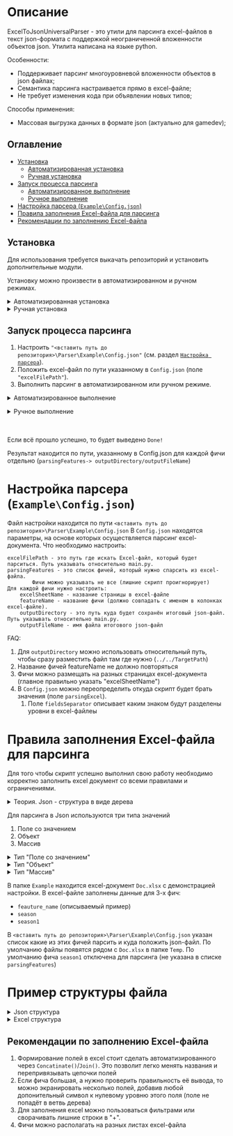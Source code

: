 # Описание
ExcelToJsonUniversalParser - это утили для парсинга excel-файлов в текст json-формата с поддержкой неограниченной вложенности объектов json. Утилита написана на языке python.

Особенности:
- Поддерживает парсинг многоуровневой вложенности объектов в json файлах;
- Семантика парсинга настраивается прямо в excel-файле;
- Не требует изменения кода при объявлении новых типов;

Способы применения:
- Массовая выгрузка данных в формате json (актуально для gamedev);

## Оглавление
* [Установка](#prepare)
  * [Автоматизированная установка](#auto-mode-install)
  * [Ручная установка](#hand-mode-install)
* [Запуск процесса парсинга](#run)
  * [Автоматизированное выполнение](#auto-mode-run)
  * [Ручное выполнение](#hand-mode-run)
* [Настройка парсера (`Example\Config.json`)](#config-setup)
* [Правила заполнения Excel-файла для парсинга](#excel-configuration-rules)
* [Рекомендации по заполнению Excel-файла](#lifehack)


<a name="prepare"></a>
## Установка

Для использования требуется выкачать репозиторий и установить дополнительные модули.

Установку можно произвести в автоматизированном и ручном режимах.

<a name="auto-mode-install"></a>
<details>
<summary>Автоматизированная установка</summary>

Автоматизированная установка выполняет все пункту из установки в [ручном режиме](#handModeInstall). 
Автоматизированная установка выполняется через скрипт в PowerShell.

В выкаченном репозитории найти файл `Install.ps1` и запустить через PowerShell (ПКМ -> Запустить через PowerShell)
Файл делает следующее:
- устанавливает pyenv
- устанавливает python ver. 3.7.4
- устанавливает Pip
- устанавливает pandas ver. 1.3.5
- устанавливает openpyxl ver 3.1.3
- добавляет Envarament variables (на время сессии терминала PowerShell)

В случае возникновения ошибки `... .ps1 cannot be loaded because running scripts is disabled on this system. ...` запустить скрипт `FixInstallPyenv.ps1` в PowerShell, после чего повторить запуск  `Install.ps1`.
 
</details>

<details>

 <a name="hand-mode-install"></a>
<summary>Ручная установка</summary>

Установка pyenv [Рекомендуется]:

Сайт разработчика `https://github.com/pyenv-win/pyenv-win?tab=readme-ov-file#installation`

Windows (Выполнить в PowerShell): 

```
Invoke-WebRequest -UseBasicParsing -Uri "https://raw.githubusercontent.com/pyenv-win/pyenv-win/master/pyenv-win/install-pyenv-win.ps1" -OutFile <путь сохранения файла install-pyenv-win.ps1>; &<путь к сохранённому файлу install-pyenv-win.ps1>;
```
В случае возникновения ошибки `... .ps1 cannot be loaded because running scripts is disabled on this system. ...` выполнить
```
Set-ExecutionPolicy -ExecutionPolicy RemoteSigned -Scope CurrentUser
```
Установить Path EvarementVariables.
`Поиск` -> `Изменение системных переменных среды` -> `Переменные среды…` -> Раздел `Переменные среды пользователя`, выбрать `Path` -> `Изменить` -> выполнить добавление путей
```
C:\Users\<replace with your actual username>\.pyenv\pyenv-win\bin
C:\Users\<replace with your actual username>\.pyenv\pyenv-win\shims
```

Установка Python и модулей

Windows (Выполнить в PowerShell):

```
pyenv install 3.7.4
```
```
pyenv global 3.7.4
```
```
pip install pandas==1.3.5
```
```
pip install openpyxl==3.1.3
```
Проверка
	
```
pyenv version
```
`вывод: 3.7.4 (set by C:\Users\<user-name>\.pyenv\pyenv-win\version)`
</details>

<a name="run"></a>
## Запуск процесса парсинга

1. Настроить `"<вставить путь до репозитория>\Parser\Example\Config.json"` (см. раздел [`Настройка парсера`](#config-setup)).
1. Положить excel-файл по пути указанному в `Config.json` (поле `"excelFilePath"`).
1. Выполнить парсинг в автоматизированном или ручном режиме.

<a name="auto-mode-run"></a>
<details>
<summary>Автоматизированное выполнение</summary>

В выкаченном репозитории найти файл `RunParse.ps1` и запустить через PowerShell (ПКМ -> Запустить через PowerShell)

Скрипт делает следующее: 
- добавляет Envarament variables (на время сессии терминала PowerShell)
- запускает python скрипт парсинга

</details>

<a name="hand-mode-run"></a>
<details>
<summary>Ручное выполнение</summary>
1. Переключиться в папку с проектом

RunParse.ps1

Windows (Выполнить в PowerShell):

```
cd "<вставить путь до репозитория>\Parser\PythonScripts\"
```
4. Выполнить запуск
Windows (Выполнить в PowerShell):
```
python .\main.py --config_path <путь до файла Config.json>
```
</details>
<br>
<br>


Если всё прошло успешно, то будет выведено `Done!`

Результат находится по пути, указанному в Config.json для каждой фичи отдельно (`parsingFeatures-> outputDirectory/outputFileName`)

<a name="config-setup"></a>
# Настройка парсера (`Example\Config.json`)
Файл настройки находится по пути `<вставить путь до репозитория>\Parser\Example\Config.json`
В `Config.json` находятся параметры, на основе которых осуществляется парсинг excel-документа.
Что необходимо настроить:

```
excelFilePath - это путь где искать Excel-файл, который будет парситься. Путь указывать относительно main.py.
parsingFeatures - это список фичей, который нужно спарсить из excel-файла.
		Фичи можно указывать не все (лишние скрипт проигнорирует)	
Для каждой фичи нужно настроить:
	excelSheetName - название страницы в excel-файле
	featureName - название фичи (должно совпадать с именем в колонках excel-файле).
	outputDirectory - это путь куда будет сохранён итоговый json-файл.  Путь указывать относительно main.py.
	outputFileName - имя файла итогового json-файл
```

FAQ:
1. Для `outputDirectory` можно использовать относительный путь, чтобы сразу разместить файл там где нужно (`../../TargetPath`)
1. Название фичей featureName не должно повторяться
1. Фичи можно размещать на разных страницах excel-документа (главное правильно указать "excelSheetName")
1. В `Config.json` можно переопределить откуда скрипт будет брать значения (поле `parsingExcel`).
   1. Поле `fieldsSeparator` описывает каким знаком будут разделены уровни в excel-файлеы

<a name="excel-configuration-rules"></a>
# Правила заполнения Excel-файла для парсинга
Для того чтобы скрипт успешно выполнил свою работу необходимо корректно заполнить excel документ со всеми правилами и ограничениями. 

<details>	
<summary>Теория. Json - структура в виде дерева</summary>


Json-файл можно представить в виде дерева. На каждом уровне вложенности `LayerN` могут быть любые поля

```mermaid
graph TD;
    subgraph Layer0
    json[json]
    end

    subgraph Layer1
    json-->field0;
    json-->field1;
    json-->field2;
    end

    subgraph Layer2
    field0_sub_field0[sub_field0]
    field0_sub_field1[sub_field1]
    field0_sub_field2[sub_field2]

    field1_sub_field0[sub_field0]
    field1_sub_field1[sub_field1]

    field0-->field0_sub_field0;
    field0-->field0_sub_field1;
    field0-->field0_sub_field2;

    field1-->field1_sub_field0;
    field1-->field1_sub_field1;

    field2-->text0;
    end

    subgraph Layer3
    field0_sub_field0-->1;
    field0_sub_field1-->15;
    field0_sub_field2-->20;

    field1_sub_field0-->text1;
    field1_sub_field1-->text2;
    end
```

Для преобразования excel-файла в json необходимо перебрать все ветви деревьев, где в итоге будет получен полный путь с учётом вложенности и значением. 
```
json-field0-sub_field0: 0
json-field0-sub_field1: 1
...
json-field1-sub_field2: text2
...
json-field2 : value
```

Полученные пути полей и значения можно представить в виде таблицы.
  <root_field_names> | sub_field_name     | value
---------------------|--------------------|-------
json-field0-sub_field0 |		string	  | 0
json-field0-sub_field1| number | 1
||
json-field1-sub_field2 | string | text2
||
json-field2 | string | value

</details>

Для парсинга в Json используются три типа значений

1. Поле со значением
1. Объект
1. Массив

<details>
<summary>Тип "Поле со значением"</summary>
	
Является строкой, где ключу соответствует определённое значение `<key>:<value>`
	
Для парсинга существует 4 формата данных
1. `$str` - строка. Значение представлено в виде текста и в файле json оборачивается в кавычки
1. `$num` - число. Значение представлено в виде числа (целого или дробного), записывается без кавычек
1. `$null` - отсутствие значения
1. `$bool` - логическое значение символизирующее "да" или "нет". Значения могут быть `true` или `false`
	
Эти три типа операции являются конечными узлами в дереве json.

В Excel запись должна выглядеть следующим образом:
  <root_field_names> | sub_field_name     | value
---------------------|--------------------|-------
feauture_name-field0 |		$str	  | 0
feauture_name-field1 |		$num	  | 123
feauture_name-field2 |		$null	  |
feauture_name-field3 |		$bool	  | true


Приведённый пример будет преобразован в:
```
{
	"field0": "0",
	"field1": 123,
	"field2": null,
	"field3": true
}
```
feauture_name - является самым верхним уровнем. На основе этого значения происходит группировка строк.

Поля со значением могут быть частью объектов и массивов.
</details>

<details>
<summary>Тип "Объект"</summary>

Является списком полей, обёрнутых фигурными скобочками.
Ниже представлен пример, где поле `fieldX` является объектом
```
{
	"fieldX": 
	{
		"field0": "0",
		"field1": 123,
		"field2": null,
		"field3": true,
	}
}
```

Парсинг осуществляется по уровням. Каждый вложенный элемент - это новый уровень.
Уровни с объектами необходимо помечать разделителями `$ld` (сокращение от layer delimiter). 
В качестве value для значения `$ld` подставляется открывающаяся фигурная скобочка `{`

При переходе от уровня к уровню необходимо сначала описать что находиться на данном уровне, а только потом подставлять значения. 
Пример выше в виде подготовленных данных для парсинга из excel
<root_field_names> | sub_field_name | value
-------------------|----------------|----------------
feauture_name |	  $ld   	 | {
feauture_name |	  fieldX 	 	 |
||	
feauture_name-fieldX |	  $ld   	 | {
feauture_name-fieldX |	 field0 	 |
feauture_name-fieldX |	 field1 	 |
feauture_name-fieldX |	 field2 	 |
feauture_name-fieldX |	 field3 	 |
||
feauture_name-fieldX-field0 |$str  	 | 0
feauture_name-fieldX-field1 |$num  	 | 123
feauture_name-fieldX-field2 |$null 	 |
feauture_name-fieldX-field3 |$bool	 | true

</details>

<details>
<summary>Тип "Массив"</summary>

Представляет из себя список объектов или полей со значением.
Как и объект требует разметки для уровня `$ld`. 
В качестве value для значения `$ld` подставляется прямоугольная скобочка `[`
	
Массив задаётся в три уровня.
- Уровень 0: необходимо указать разделитель уровня `$ld` и специальный оператор массива `$arr`.
- Уровень 1: необходимо перечислить `id` элементов массива.
- Уровень 2: описываются сами элементы массива.
	
Пример json с массивом, где элементы являются объектами

```
{
	"fieldY":
	[
		{
			"field0": "a0",
			"field1": "a1"
		},
		{
			"field0": "b0",
			"field1": "b1"
		}
	]
}
```

Пример выше в виде подготовленных данных для парсинга в excel

<root_field_names>| sub_field_name | value
------------------|----------------|--------
 feauture_name|$ld	   | {
 feauture_name|fieldY    |
||
feauture_name-fieldY|$ld	   | [
feauture_name-fieldY|$arr	   |
||
feauture_name-fieldY-$arr|0	   |
feauture_name-fieldY-$arr|1	   |
||
feauture_name-fieldY-$arr-0|$ld	   | {
feauture_name-fieldY-$arr-0|field0    |
feauture_name-fieldY-$arr-0|field1    |
||		   
feauture_name-fieldY-$arr-1|$ld	   | {
feauture_name-fieldY-$arr-1|field0    |
feauture_name-fieldY-$arr-1|field1    |
||
feauture_name-fieldY-$arr-0-field0|	 $str	   | a0
feauture_name-fieldY-$arr-0-field1|$str	   | a1
||
feauture_name-fieldY-$arr-1-field0|$str	   | b0
feauture_name-fieldY-$arr-1-field1|$str	   | b1

</details>

В папке `Example` находится excel-документ `Doc.xlsx` с демонстрацией настройки.
В excel-файле заполнены данные для 3-х фич:
- `feauture_name` (описываемый пример)
- `season`
- `season1`

В `<вставить путь до репозитория>\Parser\Example\Config.json` указан список какие из этих фичей парсить и куда положить json-файл. По умолчанию файлы появятся рядом с `Doc.xlsx` в папке `Temp`.
По умолчанию фича `season1` отключена для парсинга (не указана в списке `parsingFeatures`)

# Пример структуры файла
<details>
<summary>Json структура</summary>
	
```
[
    "$type": "TestType",
    "field1": 1,
    "field2":
    {
        "$type": "TestType1",
        "sub_field1": "test_type1_value",
        "sub_field2": 2
    },
    "field3":
    {
        "sub_field1":
        {
            "value": "TestType3",
            "value2": "values_values"
        }
    },
    "field4":
    [
        "0_value",
        "1_value",
        "2_value"
    ],
    "field5":
    [
        {
            "field5_0_1": "value_field5_1",
            "field5_0_2": "value_field5_2"
        },
        {
            "field5_1_0": "value_field5_1"
        },
        {
            "field5_1_0": "value_field5_1"
        }
    ],
    "field6":
    [
    ],
    "field7":
    [
        [
        ],
        [
        ]
    ],
    "field8":
    {
    },
    "field9": null,
    "field10":
    [
        {
            "field1": "12345"
        },
        null,
        {
            "field1": "12345"
        }
    ],
    "field11": false
]

```
</details>

<details>
<summary>Excel структура</summary>

<root_field_names>| sub_field_name | value
------------------|----------------|--------
season|$ld|[|
season|$type|
season|field1|
season|field2|
season|field3|
season|field4|
season|field5|
season|field6|
season|field7|
season|field8|
season|field9|
season|field10|
||
season-$type|$str|TestType|
season-field1|$num|1|
||
season-field2|$ld|{|
season-field2|$type|
season-field2|sub_field1|
season-field2|sub_field2|
season-field2-$type|$str|TestType1|
season-field2-sub_field1|$str|test_type1_value|
season-field2-sub_field2|$num|2|
||
season-field3|$ld|{|
season-field3|sub_field1|
season-field3-sub_field1|$ld|{|
season-field3-sub_field1|value|
season-field3-sub_field1|value2|
season-field3-sub_field1-value|$str|TestType3|
season-field3-sub_field1-value2|$str|values_values|
||
season-field4|$ld|[|
season-field4|$arr|
season-field4-$arr|0|
season-field4-$arr|1|
season-field4-$arr|2|
season-field4-$arr-0|$str|0_value|
season-field4-$arr-1|$str|1_value|
season-field4-$arr-2|$str|2_value|
||
season-field5|$ld|[|
season-field5|$arr|
season-field5-$arr|0|
season-field5-$arr|1|
season-field5-$arr|2|
||
season-field5-$arr-0|$ld|{|
season-field5-$arr-0|field5_0_1|
season-field5-$arr-0|field5_0_2|
season-field5-$arr-0-field5_0_1|$str|value_field5_1|
season-field5-$arr-0-field5_0_2|$str|value_field5_2|
||
season-field5-$arr-1|$ld|{|
season-field5-$arr-1|field5_1_0|
season-field5-$arr-1-field5_1_0|$str|value_field5_1|
||
season-field5-$arr-2|$ld|{|
season-field5-$arr-2|field5_1_0|
season-field5-$arr-2-field5_1_0|$str|value_field5_1|
||
season-field6|$ld|[|
season-field6|$arr|
||
season-field7|$ld|[|
season-field7|$arr|
||
season-field7-$arr|$ld|[|
season-field7-$arr|0|
season-field7-$arr|1|
||
season-field7-$arr-0|$ld|[|
season-field7-$arr-0|$arr|
||
season-field7-$arr-1|$ld|[|
season-field7-$arr-1|$arr|
||
season-field8|$ld|{|
||
season-field9|$null|
||
season-field10|$ld|[|
season-field10|$arr|
||
season-field10-$arr|1|
season-field10-$arr|2|
season-field10-$arr|3|
||
season-field10-$arr-1|$ld|{|
season-field10-$arr-1|field1|
||
season-field10-$arr-1-field1|$str|12345|
||
season-field10-$arr-2|$null|
||
season-field10-$arr-3|$ld|{|
season-field10-$arr-3|field1|
||
season-field10-$arr-3-field1|$str|12345|
||
season-field11|$bool|false|


</details>


<a name="lifehack"></a>
## Рекомендации по заполнению Excel-файла
1. Формирование полей в excel стоит сделать автоматизированного через `Concatinate()`/`Join()`.
	Это позволит легко менять названия и перепривязывать цепочки полей
2. Если фича большая, а нужно проверить правильность её вывода, то можно экранировать
	несколько полей, добавив любой допонительный символ к нулевому уровню этого поля (поле не попадёт в ветвь дерева)
3. Для заполнения excel можно пользоваться фильтрами или сворачивать лишние строки в "+".
4. Фичи можно располагать на разных листах excel-файла




